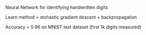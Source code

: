Neural Network for identifying handwritten digits

Learn method = stohastic gradient descent + backpropagation

Accuracy = 0.96 on MNIST test dataset (first 1k digits measured)
